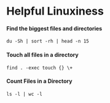 # Helpful Linuxiness #

#### Find the biggest files and directories ####
    du -Sh | sort -rh | head -n 15 

#### Touch all files in a directory ####
    find . -exec touch {} \+

#### Count Files in a Directory
    ls -l | wc -l

